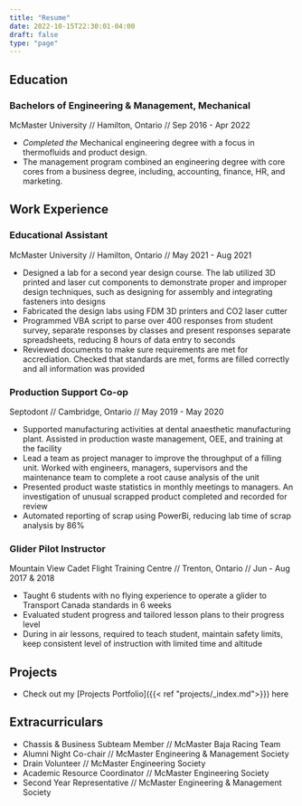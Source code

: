 ```yaml
---
title: "Resume"
date: 2022-10-15T22:30:01-04:00
draft: false
type: "page"
---
```


## Education 
### Bachelors of Engineering & Management, Mechanical
McMaster University // Hamilton, Ontario // Sep 2016 - Apr 2022

- *Completed the* Mechanical engineering degree with a focus in thermofluids and product design. 
- The management program combined an engineering degree with core cores from a business degree, including, accounting, finance, HR, and marketing. 

## Work Experience
### Educational Assistant
McMaster University // Hamilton, Ontario // May 2021 - Aug 2021

- Designed a lab for a second year design course. The lab utilized 3D printed and laser cut components to demonstrate proper and improper design techniques, such as designing for assembly and integrating fasteners into designs
- Fabricated the design labs using FDM 3D printers and CO2 laser cutter
- Programmed VBA script to parse over 400 responses from student survey, separate responses by classes and present responses separate spreadsheets, reducing 8 hours of data entry to seconds
- Reviewed documents to make sure requirements are met for accrediation. Checked that standards are met, forms are filled correctly and all information was provided

### Production Support Co-op
Septodont // Cambridge, Ontario // May 2019 - May 2020
- Supported manufacturing activities at dental anaesthetic manufacturing plant. Assisted in production waste management, OEE, and training at the facility
- Lead a team as project manager to improve the throughput of a filling unit. Worked with engineers, managers, supervisors and the maintenance team to complete a root cause analysis of the unit
- Presented product waste statistics in monthly meetings to managers. An investigation of unusual scrapped product completed and recorded for review
- Automated reporting of scrap using PowerBi, reducing lab time of scrap analysis by 86%

### Glider Pilot Instructor
Mountain View Cadet Flight Training Centre // Trenton, Ontario // Jun - Aug 2017 & 2018
- Taught 6 students with no flying experience to operate a glider to Transport Canada standards in 6 weeks
- Evaluated student progress and tailored lesson plans to their progress level
- During in air lessons, required to teach student, maintain safety limits, keep consistent level of instruction with limited time and altitude

## Projects
- Check out my [Projects Portfolio]({{< ref "projects/_index.md">}}) here

## Extracurriculars
- Chassis & Business Subteam Member // McMaster Baja Racing Team
- Alumni Night Co-chair // McMaster Engineering & Management Society
- Drain Volunteer // McMaster Engineering Society
- Academic Resource Coordinator // McMaster Engineering Society
- Second Year Representative // McMaster Engineering & Management Society



